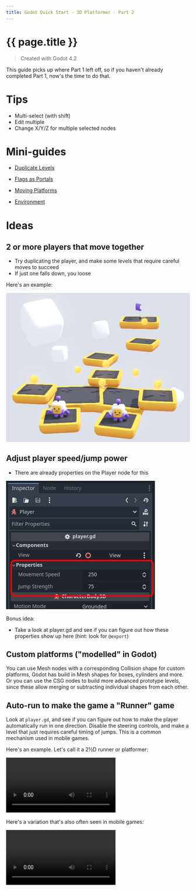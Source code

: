 ```yaml
---
title: Godot Quick Start - 3D Platformer - Part 2
---
```

# {{ page.title }}

> Created with Godot 4.2

This guide picks up where Part 1 left off, so if you haven't already completed Part 1, now's the time to do that.

# Tips

* Multi-select (with shift)
* Edit multiple
* Change X/Y/Z for multiple selected nodes

# Mini-guides

* [Duplicate Levels](./duplicate_levels.md)

* [Flags as Portals](flag_portals.md)

* [Moving Platforms](moving_platforms.md)

* [Environment](environment.md)

# Ideas

## 2 or more players that move together

* Try duplicating the player, and make some levels that require careful moves to succeed
* If just one falls down, you loose

Here's an example:

![Two Player Level Example](quick_start_3d_platformer_2/two_player_level_example.png)

## Adjust player speed/jump power

* There are already properties on the Player node for this

![Player Properties](quick_start_3d_platformer_2/player_properties.png)

Bonus idea:

* Take a look at player.gd and see if you can figure out how these properties show up here (hint: look for `@export`)


## Custom platforms ("modelled" in Godot)

You can use Mesh nodes with a corresponding Collision shape for custom platforms, Godot has build in Mesh shapes for boxes, cylinders and more. Or you can use the CSG nodes to build more advanced prototype levels, since these allow merging or subtracting individual shapes from each other.

## Auto-run to make the game a "Runner" game

Look at `player.gd`, and see if you can figure out how to make the player automatically run in one direction. Disable the steering controls, and make a level that just requires careful timing of jumps. This is a common mechanism used in mobile games.

Here's an example. Let's call it a 2½D runner or platformer:

<video controls src="quick_start_3d_platformer_2/3d_platformer_2d.mp4" title="2.5D Runner"></video>

Here's a variation that's also often seen in mobile games:

<video controls src="quick_start_3d_platformer_2/3d_platformer_runner.mp4" title="Title"></video>

